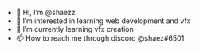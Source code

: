 - 👋 Hi, I’m @shaezz
- 👀 I’m interested in learning web development and vfx
- 🌱 I’m currently learning vfx creation
- 📫 How to reach me through discord @shaez#6501

<!---
shaezz/shaezz is a ✨ special ✨ repository because its `README.md` (this file) appears on your GitHub profile.
You can click the Preview link to take a look at your changes.
--->
